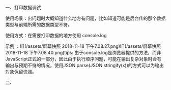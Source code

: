 一、打印数据调试

使用场景：出问题时大概知道什么地方有问题，比如知道可能是后台传的那个数据类型与前端所需的数据类型不符。

使用方式：在需要打印数据的地方使用 console.log

示例 ：![](/assets/屏幕快照 2018-11-18 下午7.08.27.png)![](/assets/屏幕快照 2018-11-18 下午7.08.40.png)tips: 由于console.log是浏览器提供的方法，而非JavaScript正式的一部分，因此由于执行顺序问题，可能在输出复杂对象时会有输出与预期不符的情况，使用JSON.parse\(JSON.stringify\(x\)\)的方式可以为输出对象保留快照。



二、

